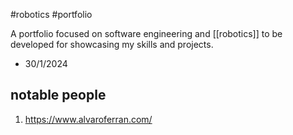 #robotics #portfolio

A portfolio focused on software engineering and [[robotics]] to be developed for showcasing my skills and projects.
- 30/1/2024

## notable people
1. https://www.alvaroferran.com/


